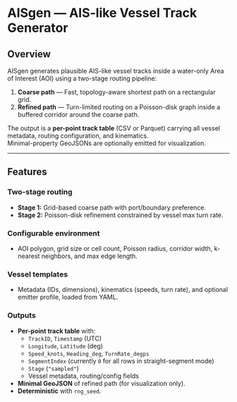 # AISgen — AIS-like Vessel Track Generator

## Overview
AISgen generates plausible AIS-like vessel tracks inside a water-only Area of Interest (AOI) using a two-stage routing pipeline:

1. **Coarse path** — Fast, topology-aware shortest path on a rectangular grid.  
2. **Refined path** — Turn-limited routing on a Poisson-disk graph inside a buffered corridor around the coarse path.

The output is a **per-point track table** (CSV or Parquet) carrying all vessel metadata, routing configuration, and kinematics.  
Minimal-property GeoJSONs are optionally emitted for visualization.

---

## Features

### Two-stage routing
- **Stage 1:** Grid-based coarse path with port/boundary preference.  
- **Stage 2:** Poisson-disk refinement constrained by vessel max turn rate.

### Configurable environment
- AOI polygon, grid size or cell count, Poisson radius, corridor width, k-nearest neighbors, and max edge length.

### Vessel templates
- Metadata (IDs, dimensions), kinematics (speeds, turn rate), and optional emitter profile, loaded from YAML.

### Outputs
- **Per-point track table** with:
  - `TrackID`, `Timestamp` (UTC)  
  - `Longitude`, `Latitude` (deg)  
  - `Speed_knots`, `Heading_deg`, `TurnRate_degps`  
  - `SegmentIndex` (currently `0` for all rows in straight-segment mode)  
  - `Stage` (`"sampled"`)  
  - Vessel metadata, routing/config fields
- **Minimal GeoJSON** of refined path (for visualization only).
- **Deterministic** with `rng_seed`.

